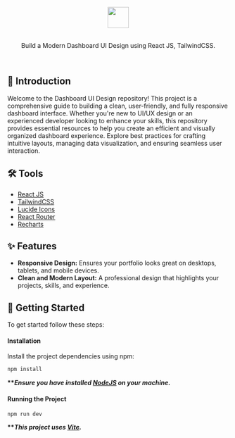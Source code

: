 <br />
<div align="center">
    <img src="public/favicon-light.svg" style="vertical-align: middle;" width="48" height="48"/>
    <br />
    <br />
    <p>
        Build a Modern Dashboard UI Design using React JS, TailwindCSS.
</p>


</div>

<br />





## <a name="introduction">💬 Introduction</a>

Welcome to the Dashboard UI Design repository! This project is a comprehensive guide to building a clean, user-friendly, and fully responsive dashboard interface. Whether you're new to UI/UX design or an experienced developer looking to enhance your skills, this repository provides essential resources to help you create an efficient and visually organized dashboard experience. Explore best practices for crafting intuitive layouts, managing data visualization, and ensuring seamless user interaction.

## <a name="tools">🛠️ Tools</a>

-   [React JS](https://react.dev)
-   [TailwindCSS](https://tailwindcss.com/)
-   [Lucide Icons](https://lucide.dev/)
-   [React Router](https://reactrouter.com/en/main)
-   [Recharts](https://recharts.org/en-US/)

## <a name="features">✨ Features</a>

-   **Responsive Design:** Ensures your portfolio looks great on desktops, tablets, and mobile devices.
-   **Clean and Modern Layout:** A professional design that highlights your projects, skills, and experience.

## <a name="getting-started">🚀 Getting Started</a>

To get started follow these steps:


#### Installation

Install the project dependencies using npm:

```bash
npm install
```

**\*\*_Ensure you have installed [NodeJS](https://nodejs.org/en) on your machine._**

#### Running the Project

```bash
npm run dev
```

**\*\*_This project uses [Vite](https://vitejs.dev)._**

